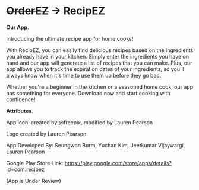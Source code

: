 # ~~OrderEZ~~ -> RecipEZ



**Our App**. 

Introducing the ultimate recipe app for home cooks!  

With RecipEZ, you can easily find delicious recipes based on the ingredients you already have in your kitchen. Simply enter the ingredients you have on hand and our app will generate a list of recipes that you can make. Plus, our app allows you to track the expiration dates of your ingredients, so you'll always know when it's time to use them up before they go bad.  

Whether you're a beginner in the kitchen or a seasoned home cook, our app has something for everyone. Download now and start cooking with confidence!

**Attributes**. 

App icon: created by @freepix, modified by Lauren Pearson  

Logo created by Lauren Pearson


App Developed By: Seungwon Burm, Yuchan Kim, Jeetkumar Vijaywargi, Lauren Pearson

Google Play Store Link: https://play.google.com/store/apps/details?id=com.recipez 

(App is Under Review)
